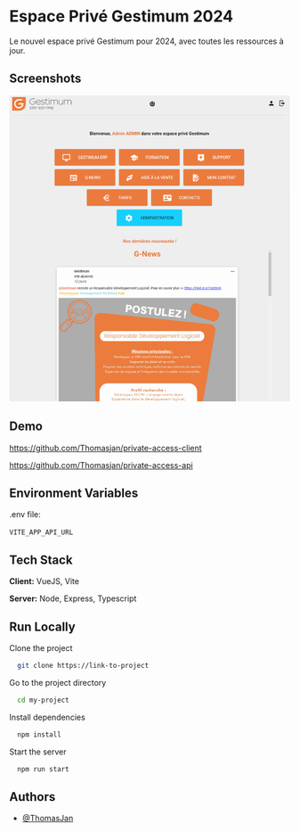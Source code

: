 
# Espace Privé Gestimum 2024

Le nouvel espace privé Gestimum pour 2024, avec toutes les ressources à jour.


## Screenshots

![App Screenshot](https://github.com/Thomasjan/private-access-client/blob/master/private-access-screenshot.png)


## Demo

https://github.com/Thomasjan/private-access-client

https://github.com/Thomasjan/private-access-api


## Environment Variables

.env file:

`VITE_APP_API_URL`



## Tech Stack

**Client:** VueJS, Vite

**Server:** Node, Express, Typescript


## Run Locally

Clone the project

```bash
  git clone https://link-to-project
```

Go to the project directory

```bash
  cd my-project
```

Install dependencies

```bash
  npm install
```

Start the server

```bash
  npm run start
```


## Authors

- [@ThomasJan](https://github.com/Thomasjan)

